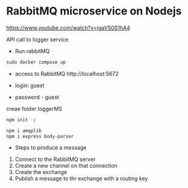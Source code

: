 # RabbitMQ microservice on Nodejs
https://www.youtube.com/watch?v=igaVS0S1hA4 

API call to logger service 

- Run rabbitMQ 
```bash
sudo docker compose up
```
- access to RabbitMQ
http://localhost:5672

- login: guest
- password - guest


creae folder loggerMS
```bash
npm init -y

npm i amqplib
npm i express body-parser
```

- Steps to produce a message
1. Connect to the RabbitMQ server
2. Create a new channel on that connection
3. Create the exchange
4. Publish a message to thr exchange with a routing key 

